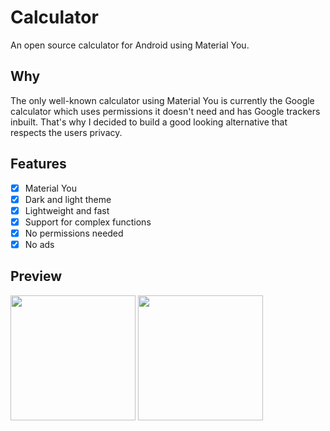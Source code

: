 # Calculator
An open source calculator for Android using Material You.

## Why
The only well-known calculator using Material You is currently the Google calculator which uses permissions it doesn't need and has Google trackers inbuilt. That's why I decided to build a good looking alternative that respects the users privacy.

## Features

- [x] Material You
- [x] Dark and light theme
- [x] Lightweight and fast
- [x] Support for complex functions
- [x] No permissions needed
- [x] No ads

## Preview

<div style="dispay: flex;">
<img src="https://user-images.githubusercontent.com/82752168/173196951-03b826fa-07bd-49b9-9797-ae306408f935.png" style="width:200px;"/>
<img src="https://user-images.githubusercontent.com/82752168/173196895-e8aa6690-2af4-4468-afe0-99b7d6cbca99.png" style="width:200px;"/>
</div>
